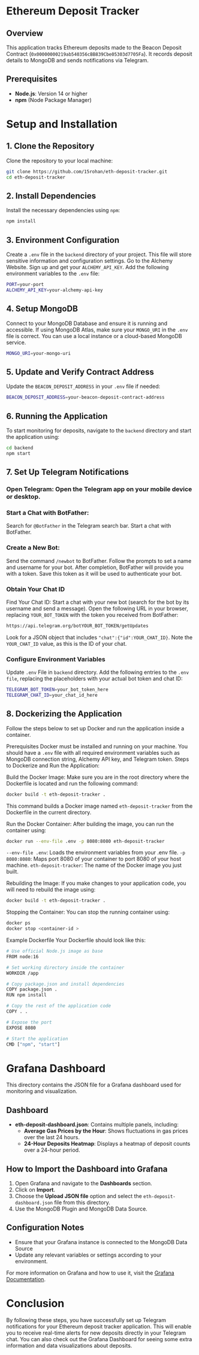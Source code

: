 # Ethereum Deposit Tracker

## Overview

This application tracks Ethereum deposits made to the Beacon Deposit Contract (`0x00000000219ab540356cBB839Cbe05303d7705Fa`). It records deposit details to MongoDB and sends notifications via Telegram.

## Prerequisites

- **Node.js**: Version 14 or higher
- **npm** (Node Package Manager)

# Setup and Installation

## 1. Clone the Repository

Clone the repository to your local machine:

```bash
git clone https://github.com/15rohan/eth-deposit-tracker.git
cd eth-deposit-tracker
```

## 2. Install Dependencies
Install the necessary dependencies using `npm`:

```bash
npm install
```

## 3. Environment Configuration
Create a `.env` file in the `backend` directory of your project. This file will store sensitive information and configuration settings.
Go to the Alchemy Website. Sign up and get your `ALCHEMY_API_KEY`.
Add the following environment variables to the `.env` file:

```bash
PORT=your-port
ALCHEMY_API_KEY=your-alchemy-api-key
```

## 4.  Setup MongoDB
Connect to your MongoDB Database and ensure it is running and accessible. If using MongoDB Atlas, make sure your `MONGO_URI` in the `.env` file is correct. You can use a local instance or a cloud-based MongoDB service. 

```bash
MONGO_URI=your-mongo-uri
```

## 5. Update and Verify Contract Address
Update the `BEACON_DEPOSIT_ADDRESS` in your `.env` file if needed:

```bash
BEACON_DEPOSIT_ADDRESS=your-beacon-deposit-contract-address
```

## 6. Running the Application
To start monitoring for deposits, navigate to the `backend` directory and start the application using:

```bash
cd backend
npm start
```

## 7. Set Up Telegram Notifications

### Open Telegram: Open the Telegram app on your mobile device or desktop.

### Start a Chat with BotFather:
Search for `@BotFather` in the Telegram search bar.
Start a chat with BotFather.

### Create a New Bot:
Send the command `/newbot` to BotFather.
Follow the prompts to set a name and username for your bot.
After completion, BotFather will provide you with a token. Save this token as it will be used to authenticate your bot.

### Obtain Your Chat ID
Find Your Chat ID:
Start a chat with your new bot (search for the bot by its username and send a message).
Open the following URL in your browser, replacing `YOUR_BOT_TOKEN` with the token you received from BotFather:

```bash
https://api.telegram.org/botYOUR_BOT_TOKEN/getUpdates
```

Look for a JSON object that includes `"chat":{"id":YOUR_CHAT_ID}`. Note the `YOUR_CHAT_ID` value, as this is the ID of your chat.

### Configure Environment Variables
Update `.env` File in `backend` directory.
Add the following entries to the `.env file`, replacing the placeholders with your actual bot token and chat ID:

```bash
TELEGRAM_BOT_TOKEN=your_bot_token_here
TELEGRAM_CHAT_ID=your_chat_id_here
```

## 8. Dockerizing the Application
Follow the steps below to set up Docker and run the application inside a container.

Prerequisites
Docker must be installed and running on your machine.
You should have a `.env` file with all required environment variables such as MongoDB connection string, Alchemy API key, and Telegram token.
Steps to Dockerize and Run the Application:

Build the Docker Image:
Make sure you are in the root directory where the Dockerfile is located and run the following command:
```bash
docker build -t eth-deposit-tracker .
```
This command builds a Docker image named `eth-deposit-tracker` from the Dockerfile in the current directory.

Run the Docker Container:
After building the image, you can run the container using:
```bash
docker run --env-file .env -p 8080:8080 eth-deposit-tracker
```

`--env-file .env`: Loads the environment variables from your .env file.
`-p 8080:8080`: Maps port 8080 of your container to port 8080 of your host machine.
`eth-deposit-tracker`: The name of the Docker image you just built.

Rebuilding the Image: If you make changes to your application code, you will need to rebuild the image using:
```bash
docker build -t eth-deposit-tracker .
```

Stopping the Container: You can stop the running container using:
```bash
docker ps
docker stop <container-id >
```

Example Dockerfile
Your Dockerfile should look like this:

```bash
# Use official Node.js image as base
FROM node:16

# Set working directory inside the container
WORKDIR /app

# Copy package.json and install dependencies
COPY package.json .
RUN npm install

# Copy the rest of the application code
COPY . .

# Expose the port
EXPOSE 8080

# Start the application
CMD ["npm", "start"]
```

# Grafana Dashboard

This directory contains the JSON file for a Grafana dashboard used for monitoring and visualization.

## Dashboard

- **eth-deposit-dashboard.json**: Contains multiple panels, including:
  - **Average Gas Prices by the Hour**: Shows fluctuations in gas prices over the last 24 hours.
  - **24-Hour Deposits Heatmap**: Displays a heatmap of deposit counts over a 24-hour period.

## How to Import the Dashboard into Grafana

1. Open Grafana and navigate to the **Dashboards** section.
2. Click on **Import**.
3. Choose the **Upload JSON file** option and select the `eth-deposit-dashboard.json` file from this directory.
4. Use the MongoDB Plugin and MongoDB Data Source.

## Configuration Notes

- Ensure that your Grafana instance is connected to the MongoDB Data Source
- Update any relevant variables or settings according to your environment.

For more information on Grafana and how to use it, visit the [Grafana Documentation](https://grafana.com/docs/).

# Conclusion
By following these steps, you have successfully set up Telegram notifications for your Ethereum deposit tracker application. This will enable you to receive real-time alerts for new deposits directly in your Telegram chat. You can also check out the Grafana Dashboard for seeing some extra information and data visualizations about deposits.